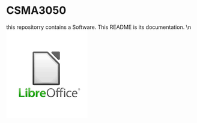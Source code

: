 # CSMA3050
this repositorry contains a Software. This README is its documentation. \n
![Description of the image](/libreofflogo.png)
